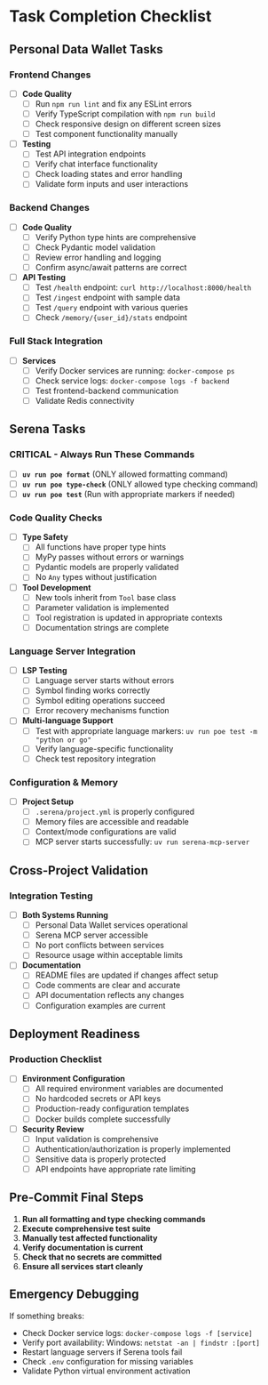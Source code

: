 # Task Completion Checklist

## Personal Data Wallet Tasks

### Frontend Changes
- [ ] **Code Quality**
  - [ ] Run `npm run lint` and fix any ESLint errors
  - [ ] Verify TypeScript compilation with `npm run build`
  - [ ] Check responsive design on different screen sizes
  - [ ] Test component functionality manually

- [ ] **Testing**
  - [ ] Test API integration endpoints
  - [ ] Verify chat interface functionality
  - [ ] Check loading states and error handling
  - [ ] Validate form inputs and user interactions

### Backend Changes
- [ ] **Code Quality**
  - [ ] Verify Python type hints are comprehensive
  - [ ] Check Pydantic model validation
  - [ ] Review error handling and logging
  - [ ] Confirm async/await patterns are correct

- [ ] **API Testing**
  - [ ] Test `/health` endpoint: `curl http://localhost:8000/health`
  - [ ] Test `/ingest` endpoint with sample data
  - [ ] Test `/query` endpoint with various queries
  - [ ] Check `/memory/{user_id}/stats` endpoint

### Full Stack Integration
- [ ] **Services**
  - [ ] Verify Docker services are running: `docker-compose ps`
  - [ ] Check service logs: `docker-compose logs -f backend`
  - [ ] Test frontend-backend communication
  - [ ] Validate Redis connectivity

## Serena Tasks

### **CRITICAL - Always Run These Commands**
- [ ] **`uv run poe format`** (ONLY allowed formatting command)
- [ ] **`uv run poe type-check`** (ONLY allowed type checking command)
- [ ] **`uv run poe test`** (Run with appropriate markers if needed)

### Code Quality Checks
- [ ] **Type Safety**
  - [ ] All functions have proper type hints
  - [ ] MyPy passes without errors or warnings
  - [ ] Pydantic models are properly validated
  - [ ] No `Any` types without justification

- [ ] **Tool Development**
  - [ ] New tools inherit from `Tool` base class
  - [ ] Parameter validation is implemented
  - [ ] Tool registration is updated in appropriate contexts
  - [ ] Documentation strings are complete

### Language Server Integration
- [ ] **LSP Testing**
  - [ ] Language server starts without errors
  - [ ] Symbol finding works correctly
  - [ ] Symbol editing operations succeed
  - [ ] Error recovery mechanisms function

- [ ] **Multi-language Support**
  - [ ] Test with appropriate language markers: `uv run poe test -m "python or go"`
  - [ ] Verify language-specific functionality
  - [ ] Check test repository integration

### Configuration & Memory
- [ ] **Project Setup**
  - [ ] `.serena/project.yml` is properly configured
  - [ ] Memory files are accessible and readable
  - [ ] Context/mode configurations are valid
  - [ ] MCP server starts successfully: `uv run serena-mcp-server`

## Cross-Project Validation

### Integration Testing
- [ ] **Both Systems Running**
  - [ ] Personal Data Wallet services operational
  - [ ] Serena MCP server accessible
  - [ ] No port conflicts between services
  - [ ] Resource usage within acceptable limits

- [ ] **Documentation**
  - [ ] README files are updated if changes affect setup
  - [ ] Code comments are clear and accurate
  - [ ] API documentation reflects any changes
  - [ ] Configuration examples are current

## Deployment Readiness

### Production Checklist
- [ ] **Environment Configuration**
  - [ ] All required environment variables are documented
  - [ ] No hardcoded secrets or API keys
  - [ ] Production-ready configuration templates
  - [ ] Docker builds complete successfully

- [ ] **Security Review**
  - [ ] Input validation is comprehensive
  - [ ] Authentication/authorization is properly implemented
  - [ ] Sensitive data is properly protected
  - [ ] API endpoints have appropriate rate limiting

## Pre-Commit Final Steps
1. **Run all formatting and type checking commands**
2. **Execute comprehensive test suite**
3. **Manually test affected functionality**
4. **Verify documentation is current**
5. **Check that no secrets are committed**
6. **Ensure all services start cleanly**

## Emergency Debugging
If something breaks:
- Check Docker service logs: `docker-compose logs -f [service]`
- Verify port availability: Windows: `netstat -an | findstr :[port]`
- Restart language servers if Serena tools fail
- Check `.env` configuration for missing variables
- Validate Python virtual environment activation